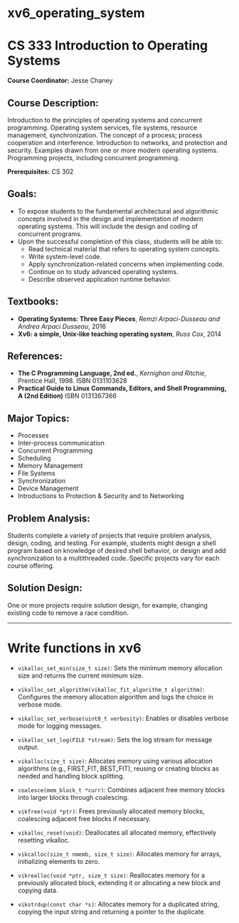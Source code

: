 # xv6_operating_system
# CS 333 Introduction to Operating Systems

**Course Coordinator:** Jesse Chaney 

## Course Description:

Introduction to the principles of operating systems and concurrent programming. Operating system services, file systems, resource management, synchronization. The concept of a process; process cooperation and interference. Introduction to networks, and protection and security. Examples drawn from one or more modern operating systems. Programming projects, including concurrent programming.

**Prerequisites:** CS 302

## Goals:

- To expose students to the fundamental architectural and algorithmic concepts involved in the design and implementation of modern operating systems. This will include the design and coding of concurrent programs.
- Upon the successful completion of this class, students will be able to:
  - Read technical material that refers to operating system concepts.
  - Write system-level code.
  - Apply synchronization-related concerns when implementing code.
  - Continue on to study advanced operating systems.
  - Describe observed application runtime behavior.

## Textbooks:

- **Operating Systems: Three Easy Pieces**, *Remzi Arpaci-Dusseau and Andrea Arpaci Dusseau*, 2016
- **Xv6: a simple, Unix-like teaching operating system**, *Russ Cox*, 2014

## References:

- **The C Programming Language, 2nd ed.**, *Kernighan and Ritchie*, Prentice Hall, 1998. ISBN 0131103628
- **Practical Guide to Linux Commands, Editors, and Shell Programming, A (2nd Edition)** ISBN 0131367366

## Major Topics:

- Processes
- Inter-process communication
- Concurrent Programming
- Scheduling
- Memory Management
- File Systems
- Synchronization
- Device Management
- Introductions to Protection & Security and to Networking

## Problem Analysis:

Students complete a variety of projects that require problem analysis, design, coding, and testing. For example, students might design a shell program based on knowledge of desired shell behavior, or design and add synchronization to a multithreaded code. Specific projects vary for each course offering.

## Solution Design:

One or more projects require solution design, for example, changing existing code to remove a race condition.


-----------------------------------------------------------------

# Write functions in xv6

- `vikalloc_set_min(size_t size)`: Sets the minimum memory allocation size and returns the current minimum size.

- `vikalloc_set_algorithm(vikalloc_fit_algorithm_t algorithm)`: Configures the memory allocation algorithm and logs the choice in verbose mode.

- `vikalloc_set_verbose(uint8_t verbosity)`: Enables or disables verbose mode for logging messages.

- `vikalloc_set_log(FILE *stream)`: Sets the log stream for message output.

- `vikalloc(size_t size)`: Allocates memory using various allocation algorithms (e.g., FIRST_FIT, BEST_FIT), reusing or creating blocks as needed and handling block splitting.

- `coalesce(mem_block_t *curr)`: Combines adjacent free memory blocks into larger blocks through coalescing.

- `vikfree(void *ptr)`: Frees previously allocated memory blocks, coalescing adjacent free blocks if necessary.

- `vikalloc_reset(void)`: Deallocates all allocated memory, effectively resetting vikalloc.

- `vikcalloc(size_t nmemb, size_t size)`: Allocates memory for arrays, initializing elements to zero.

- `vikrealloc(void *ptr, size_t size)`: Reallocates memory for a previously allocated block, extending it or allocating a new block and copying data.

- `vikstrdup(const char *s)`: Allocates memory for a duplicated string, copying the input string and returning a pointer to the duplicate.

